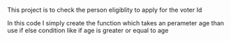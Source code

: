 <h>This project is to check the person eligiblity to apply for the voter Id<h>
<p>In this code I simply create the function which takes an perameter age than use if else condition like if age is greater or equal to age<p>